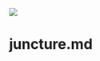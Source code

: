 [![](https://v3.juncture-digital.org/images/wb.svg)](https://v3.juncture-digital.org/wb)

# juncture.md

